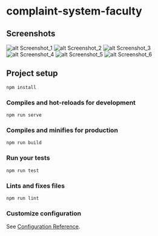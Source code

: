 # complaint-system-faculty

## Screenshots
![alt Screenshot_1](https://github.com/rajulrs13/complaint-system-faculty/blob/master/src/SS/MyFacultyDays_SS_0.png?raw=true)
![alt Screenshot_2](https://github.com/rajulrs13/complaint-system-faculty/blob/master/src/SS/MyFacultyDays_SS_1.png?raw=true)
![alt Screenshot_3](https://github.com/rajulrs13/complaint-system-faculty/blob/master/src/SS/MyFacultyDays_SS_2.png?raw=true)
![alt Screenshot_4](https://github.com/rajulrs13/complaint-system-faculty/blob/master/src/SS/MyFacultyDays_SS_3.png?raw=true)
![alt Screenshot_5](https://github.com/rajulrs13/complaint-system-faculty/blob/master/src/SS/MyFacultyDays_SS_4.png?raw=true)
![alt Screenshot_6](https://github.com/rajulrs13/complaint-system-faculty/blob/master/src/SS/MyFacultyDays_SS_5.png?raw=true)

## Project setup
```
npm install
```

### Compiles and hot-reloads for development
```
npm run serve
```

### Compiles and minifies for production
```
npm run build
```

### Run your tests
```
npm run test
```

### Lints and fixes files
```
npm run lint
```

### Customize configuration
See [Configuration Reference](https://cli.vuejs.org/config/).